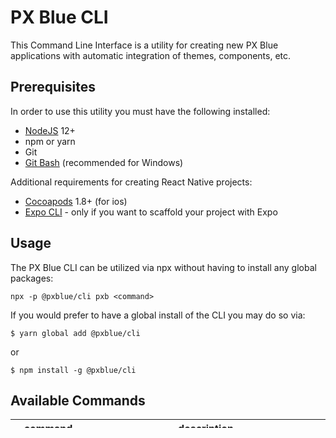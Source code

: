 # PX Blue CLI
This Command Line Interface is a utility for creating new PX Blue applications with automatic integration of themes, components, etc.

## Prerequisites
In order to use this utility you must have the following installed:
- [NodeJS](https://nodejs.org/en/download/) 12+
- npm or yarn
- Git
- [Git Bash](https://gitforwindows.org/) (recommended for Windows)

Additional requirements for creating React Native projects:
- [Cocoapods](https://cocoapods.org/) 1.8+ (for ios)
- [Expo CLI](https://docs.expo.io/versions/latest/workflow/expo-cli/) - only if you want to scaffold your project with Expo


## Usage
The PX Blue CLI can be utilized via npx without having to install any global packages:
```
npx -p @pxblue/cli pxb <command>
```

If you would prefer to have a global install of the CLI you may do so via:
```shell
$ yarn global add @pxblue/cli
```
or
```shell
$ npm install -g @pxblue/cli
```

## Available Commands
|command                | description                                                                                                                                                              |
|-----------------------|--------------------------------------------------------------------------------------------------------------------------------------------------------------------------|
| `pxb help`            | lists all available commands and descriptions                                                                                                                            |
| `pxb version`         | displays the version of the currently installed CLI                                                                                                                      |
| `pxb new <framework>` | Creates a new skeleton project with PX Blue integration. You'll be prompted to give your project a name and select various options depending on your selected framework. |
